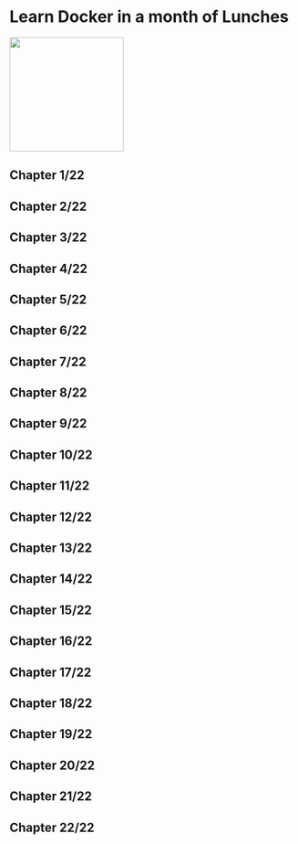 # Learn Docker in a month of Lunches
<img src="../covers/9781617297052.jpg" width="200"/>

## Chapter 1/22
## Chapter 2/22
## Chapter 3/22
## Chapter 4/22
## Chapter 5/22
## Chapter 6/22
## Chapter 7/22
## Chapter 8/22
## Chapter 9/22
## Chapter 10/22
## Chapter 11/22
## Chapter 12/22
## Chapter 13/22
## Chapter 14/22
## Chapter 15/22
## Chapter 16/22
## Chapter 17/22
## Chapter 18/22
## Chapter 19/22
## Chapter 20/22
## Chapter 21/22
## Chapter 22/22
